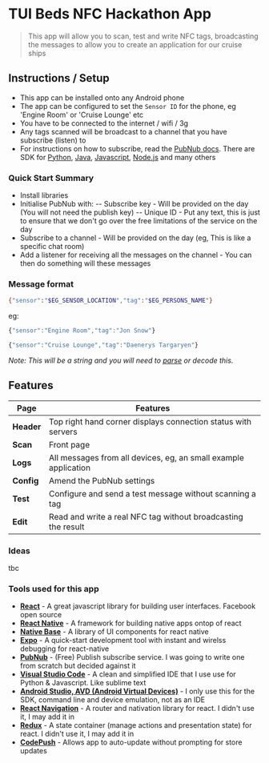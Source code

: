 # TUI Beds NFC Hackathon App

> This app will allow you to scan, test and write NFC tags, broadcasting the messages to allow you to create an application for our cruise ships

## Instructions / Setup
- This app can be installed onto any Android phone
- The app can be configured to set the `Sensor ID` for the phone, eg 'Engine Room' or 'Cruise Lounge' etc
- You have to be connected to the internet / wifi / 3g
- Any tags scanned will be broadcast to a channel that you have subscribe (listen) to
- For instructions on how to subscribe, read the [PubNub docs](https://www.pubnub.com/docs). There are SDK for [Python](https://www.pubnub.com/docs/python/pubnub-python-sdk), [Java](https://www.pubnub.com/docs/java-se-java/pubnub-java-sdk), [Javascript](https://www.pubnub.com/docs/web-javascript/pubnub-javascript-sdk), [Node.js](https://www.pubnub.com/docs/nodejs-javascript/pubnub-javascript-sdk) and many others

### Quick Start Summary
- Install libraries
- Initialise PubNub with:
-- Subscribe key - Will be provided on the day (You will not need the publish key)
-- Unique ID - Put any text, this is just to ensure that we don't go over the free limitations of the service on the day
- Subscribe to a channel - Will be provided on the day (eg, This is like a specific chat room)
- Add a listener for receiving all the messages on the channel - You can then do something will these messages

### Message format
```sh
{"sensor":"$EG_SENSOR_LOCATION","tag":"$EG_PERSONS_NAME"}
```
eg:
```js
{"sensor":"Engine Room","tag":"Jon Snow"}
```
```js
{"sensor":"Cruise Lounge","tag":"Daenerys Targaryen"}
```
_Note: This will be a string and you will need to [parse](https://docs.python.org/2/library/json.html) or decode this._

## Features

| Page | Features |
| ------ | ------ |
| **Header** | Top right hand corner displays connection status with servers |
| **Scan** | Front page |
| **Logs** | All messages from all devices, eg, an small example application  |
| **Config** | Amend the PubNub settings |
| **Test** | Configure and send a test message without scanning a tag |
| **Edit** | Read and write a real NFC tag without broadcasting the result |

### Ideas
tbc

### Tools used for this app
- **[React](https://facebook.github.io/react/)** - A great javascript library for building user interfaces. Facebook open source
- **[React Native](https://facebook.github.io/react-native/)** - A framework for building native apps ontop of react
- **[Native Base](https://nativebase.io/)** - A library of UI components for react native
- **[Expo](https://expo.io/)** - A quick-start development tool with instant and wirelss debugging for react-native
- **[PubNub](https://www.pubnub.com/)** - (Free) Publish subscribe service. I was going to write one from scratch but decided against it
- **[Visual Studio Code](https://code.visualstudio.com/)** - A clean and simplified IDE that I use use for Python & Javascript. Like sublime text
- **[Android Studio, AVD (Android Virtual Devices)](https://developer.android.com/studio/index.html)** - I only use this for the SDK, command line and device emulation, not as an IDE
- **[React Navigation](https://reactnavigation.org/)** - A router and nativation library for react. I didn't use it, I may add it in
- **[Redux](http://redux.js.org/)** - A state container (manage actions and presentation state) for react. I didn't use it, I may add it in
- **[CodePush](https://microsoft.github.io/code-push/)** - Allows app to auto-update without prompting for store updates